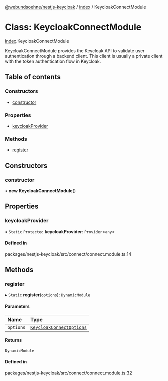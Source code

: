 [@webundsoehne/nestjs-keycloak](../README.md) / [index](../modules/index.md) / KeycloakConnectModule

# Class: KeycloakConnectModule

[index](../modules/index.md).KeycloakConnectModule

KeycloakConnectModule provides the Keycloak API to validate user authentication through a backend client. This client is usually a private client with the token authentication flow in Keycloak.

## Table of contents

### Constructors

- [constructor](index.KeycloakConnectModule.md#constructor)

### Properties

- [keycloakProvider](index.KeycloakConnectModule.md#keycloakprovider)

### Methods

- [register](index.KeycloakConnectModule.md#register)

## Constructors

### constructor

• **new KeycloakConnectModule**()

## Properties

### keycloakProvider

▪ `Static` `Protected` **keycloakProvider**: `Provider`<`any`\>

#### Defined in

packages/nestjs-keycloak/src/connect/connect.module.ts:14

## Methods

### register

▸ `Static` **register**(`options`): `DynamicModule`

#### Parameters

| Name      | Type                                                                      |
| :-------- | :------------------------------------------------------------------------ |
| `options` | [`KeycloakConnectOptions`](../interfaces/index.KeycloakConnectOptions.md) |

#### Returns

`DynamicModule`

#### Defined in

packages/nestjs-keycloak/src/connect/connect.module.ts:32
